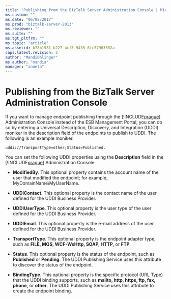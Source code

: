 ```yaml
---
title: "Publishing from the BizTalk Server Administration Console | Microsoft Docs"
ms.custom: ""
ms.date: "06/08/2017"
ms.prod: "biztalk-server-2013"
ms.reviewer: ""
ms.suite: ""
ms.tgt_pltfrm: ""
ms.topic: "article"
ms.assetid: b78b1981-b227-4cf5-9435-6fc57963552a
caps.latest.revision: 2
author: "MandiOhlinger"
ms.author: "mandia"
manager: "anneta"
---
```

# Publishing from the BizTalk Server Administration Console
If you want to manage endpoint publishing through the [!INCLUDE[prague](../includes/prague-md.md)] Administration Console instead of the ESB Management Portal, you can do so by entering a Universal Description, Discovery, and Integration (UDDI) moniker in the description field of the endpoints to publish to UDDI. The following is an example moniker.  
  
```  
uddi://TransportType=other;Status=Published.  
```  
  
 You can set the following UDDI properties using the **Description** field in the [!INCLUDE[prague](../includes/prague-md.md)] Administration Console:  
  
-   **ModifiedBy**. This optional property contains the account name of the user that modified the endpoint; for example, MyDomainName\MyUserName.  
  
-   **UDDIContact**. This optional property is the contact name of the user defined for the UDDI Business Provider.  
  
-   **UDDIUserType**. This optional property is the user type of the user defined for the UDDI Business Provider.  
  
-   **UDDIEmail**. This optional property is the e-mail address of the user defined for the UDDI Business Provider.  
  
-   **TransportType**. This optional property is the endpoint adapter type, such as **FILE, MQS, WCF-WsHttp, SOAP, HTTP,** or **FTP**.  
  
-   **Status**. This optional property is the status of the endpoint, such as **Published** or **Pending**. The UDDI Publishing Service uses this attribute to discover the status of the endpoint.  
  
-   **BindingType**. This optional property is the specific protocol (URL Type) that the UDDI binding supports, such as **mailto, http, https, ftp, fax, phone,** or **other**. The UDDI Publishing Service uses this attribute to create the endpoint binding.
